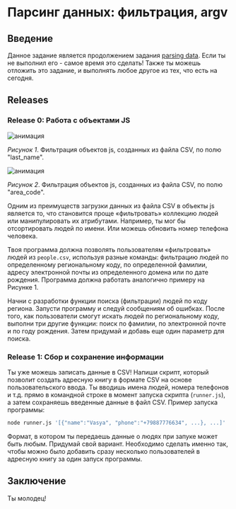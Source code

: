 # Парсинг данных: фильтрация, argv

## Введение

Данное задание является продолжением задания [parsing data][]. Если ты не выполнил его - самое время это сделать! Также ты можешь отложить это задание, и выполнять любое другое из тех, что есть на сегодня.

## Releases

### Release 0: Работа с объектами JS

![анимация](readme-assets/pd-name.gif)

_Рисунок 1_. Фильтрация объектов js, созданных из файла CSV, по полю "last_name".


![анимация](readme-assets/pd-code.gif)

_Рисунок 2_. Фильтрация объектов js, созданных из файла CSV, по полю "area_code".


Одним из преимуществ загрузки данных из файла CSV в объекты js является то, что становится проще «фильтровать» коллекцию людей или манипулировать их атрибутами. Например, ты мог бы отсортировать людей по имени. Или можешь обновить номер телефона человека.

Твоя программа должна позволять пользователям «фильтровать» людей из `people.csv`, используя разные команды: фильтрацию людей по определенному региональному коду, по определенной фамилии, адресу электронной почты из определенного домена или по дате рождения. Программа должна работать аналогично примеру на Рисунке 1.

Начни с разработки функции поиска (фильтрации) людей по коду региона. Запусти программу и следуй сообщениям об ошибках. После того, как пользователи смогут искать людей по региональному коду, выполни три другие функции: поиск по фамилии, по электронной почте и по году рождения. Затем придумай и добавь еще один параметр для поиска.

### Release 1: Сбор и сохранение информации

Ты уже можешь записать данные в CSV! Напиши скрипт, который позволит создать адресную книгу в формате CSV на основе пользовательского ввода. Ты вводишь имена людей, номера телефонов и т.д. прямо в командной строке в момент запуска скрипта (`runner.js`), а затем сохраняешь введенные данные в файл CSV. Пример запуска программы:
```bash
node runner.js '[{"name":"Vasya", "phone":"+79887776634", ...}, ...]'
```

Формат, в котором ты передаешь данные о людях при запуке может быть любым. Придумай свой вариант.
Необходимо сделать именно так, чтобы можно было добавить сразу несколько пользователей в адресную книгу за один запуск программы.

## Заключение
Ты молодец!


[parsing data]: https://github.com/Elbrus-Bootcamp/core-js-parsing-data-fs

